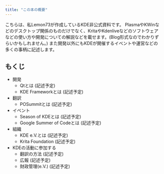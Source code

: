 ```yaml
---
title: "この本の概要"
---
```

こちらは、私Lemon73が作成しているKDE非公式資料です。
PlasmaやKWinなどのデスクトップ関係のものだけでなく、KritaやKdenliveなどのソフトウェアなどの使い方や開発についての解説などを載せます。(Blog形式なのでわかりずらいかもしれません。)
また開発以外にもKDEが開催するイベントや運営などの多くの事柄に記述します。

## もくじ
- 開発
  - Qtとは (記述予定)
  - KDE Frameworkとは (記述予定)
- 翻訳
  - POSummitとは (記述予定)
- イベント
  - Season of KDEとは (記述予定)
  - Google Summer of Codeとは (記述予定)
- 組織
  - KDE e.V.とは (記述予定)
  - Krita Foundation (記述予定)
- KDEの活動に参加する
  - 翻訳の方法 (記述予定)
  - 広報 (記述予定)
  - 財政管理(e.V.) (記述予定)
